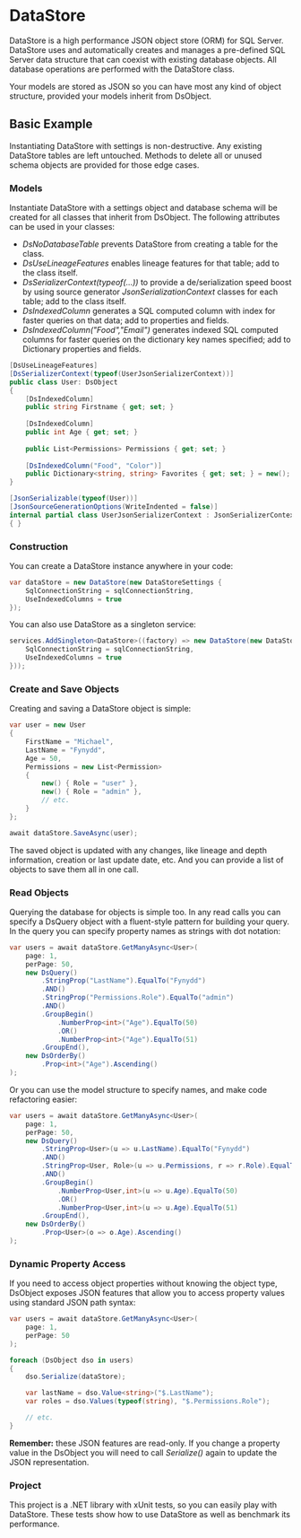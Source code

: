 # DataStore

DataStore is a high performance JSON object store (ORM) for SQL Server. DataStore uses and automatically creates and manages a pre-defined SQL Server data structure that can coexist with existing database objects. All database operations are performed with the DataStore class.  

Your models are stored as JSON so you can have most any kind of object structure, provided your models inherit from DsObject.

## Basic Example

Instantiating DataStore with settings is non-destructive. Any existing DataStore tables are left untouched. Methods to delete all or unused schema objects are provided for those edge cases.  

### Models

Instantiate DataStore with a settings object and database schema will be created for all classes that inherit from DsObject. The following attributes can be used in your classes:  

- *DsNoDatabaseTable* prevents DataStore from creating a table for the class.
- *DsUseLineageFeatures* enables lineage features for that table; add to the class itself.
- *DsSerializerContext(typeof(...))* to provide a de/serialization speed boost by using source generator *JsonSerializationContext* classes for each table; add to the class itself.
- *DsIndexedColumn* generates a SQL computed column with index for faster queries on that data; add to properties and fields.
- *DsIndexedColumn("Food","Email")* generates indexed SQL computed columns for faster queries on the dictionary key names specified; add to Dictionary properties and fields.

```C#
[DsUseLineageFeatures]
[DsSerializerContext(typeof(UserJsonSerializerContext))]
public class User: DsObject
{
    [DsIndexedColumn]
    public string Firstname { get; set; }
    
    [DsIndexedColumn]
    public int Age { get; set; }
    
    public List<Permissions> Permissions { get; set; }
    
    [DsIndexedColumn("Food", "Color")]
    public Dictionary<string, string> Favorites { get; set; } = new();
}

[JsonSerializable(typeof(User))]
[JsonSourceGenerationOptions(WriteIndented = false)]
internal partial class UserJsonSerializerContext : JsonSerializerContext
{ }
```

### Construction

You can create a DataStore instance anywhere in your code:

```C#
var dataStore = new DataStore(new DataStoreSettings {
    SqlConnectionString = sqlConnectionString,
    UseIndexedColumns = true
});
```

You can also use DataStore as a singleton service:

```C#
services.AddSingleton<DataStore>((factory) => new DataStore(new DataStoreSettings {
    SqlConnectionString = sqlConnectionString,
    UseIndexedColumns = true
}));
```

### Create and Save Objects

Creating and saving a DataStore object is simple:

```C#
var user = new User
{
    FirstName = "Michael",
    LastName = "Fynydd",
    Age = 50,
    Permissions = new List<Permission>
    {
        new() { Role = "user" },
        new() { Role = "admin" },
        // etc.
    }
};

await dataStore.SaveAsync(user);
```

The saved object is updated with any changes, like lineage and depth information, creation or last update date, etc. And you can provide a list of objects to save them all in one call.  

### Read Objects

Querying the database for objects is simple too. In any read calls you can specify a DsQuery object with a fluent-style pattern for building your query. In the query you can specify property names as strings with dot notation:

```C#
var users = await dataStore.GetManyAsync<User>(
    page: 1,
    perPage: 50,
    new DsQuery()
        .StringProp("LastName").EqualTo("Fynydd")
        .AND()
        .StringProp("Permissions.Role").EqualTo("admin")
        .AND()
        .GroupBegin()
            .NumberProp<int>("Age").EqualTo(50)
            .OR()
            .NumberProp<int>("Age").EqualTo(51)
        .GroupEnd(),
    new DsOrderBy()
        .Prop<int>("Age").Ascending()
);
```

Or you can use the model structure to specify names, and make code refactoring easier:

```C#
var users = await dataStore.GetManyAsync<User>(
    page: 1,
    perPage: 50,
    new DsQuery()
        .StringProp<User>(u => u.LastName).EqualTo("Fynydd")
        .AND()
        .StringProp<User, Role>(u => u.Permissions, r => r.Role).EqualTo("admin")
        .AND()
        .GroupBegin()
            .NumberProp<User,int>(u => u.Age).EqualTo(50)
            .OR()
            .NumberProp<User,int>(u => u.Age).EqualTo(51)
        .GroupEnd(),
    new DsOrderBy()
        .Prop<User>(o => o.Age).Ascending()
);
```

### Dynamic Property Access

If you need to access object properties without knowing the object type, DsObject exposes JSON features that allow you to access property values using standard JSON path syntax:

```C#
var users = await dataStore.GetManyAsync<User>(
    page: 1,
    perPage: 50
);

foreach (DsObject dso in users)
{
    dso.Serialize(dataStore);

    var lastName = dso.Value<string>("$.LastName");
    var roles = dso.Values(typeof(string), "$.Permissions.Role");

    // etc.
}

```

**Remember:** these JSON features are read-only. If you change a property value in the DsObject you will need to call *Serialize()* again to update the JSON representation.


### Project

This project is a .NET library with xUnit tests, so you can easily play with DataStore. These tests show how to use DataStore as well as benchmark its performance.  
